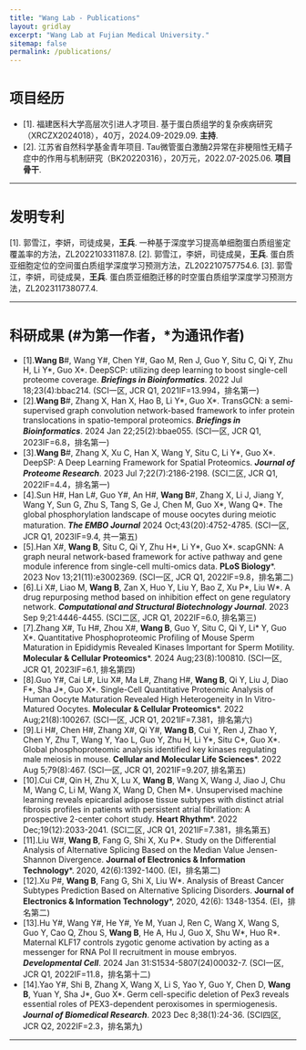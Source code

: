 ```yaml
---
title: "Wang Lab - Publications"
layout: gridlay
excerpt: "Wang Lab at Fujian Medical University."
sitemap: false
permalink: /publications/
---
```


# <font size="5">项目经历</font>	
- [1].	福建医科大学高层次引进人才项目. 基于蛋白质组学的复杂疾病研究（XRCZX2024018），40万，2024.09-2029.09. **主持**.
- [2].	江苏省自然科学基金青年项目. Tau微管蛋白激酶2异常在非梗阻性无精子症中的作用与机制研究（BK20220316），20万元，2022.07-2025.06. **项目骨干**.
<hr />

# <font size="5">发明专利</font>	
[1].	郭雪江，李妍，司徒成昊，**王兵**. 一种基于深度学习提高单细胞蛋白质组鉴定覆盖率的方法，ZL202210331187.8.
[2].	郭雪江，李妍，司徒成昊，**王兵**. 蛋白质亚细胞定位的空间蛋白质组学深度学习预测方法，ZL202210757754.6.
[3].	郭雪江，李妍，司徒成昊，**王兵**. 蛋白质亚细胞迁移的时空蛋白质组学深度学习预测方法，ZL202311738077.4.
<hr />

# <font size="5">科研成果 (#为第一作者，*为通讯作者)</font>	
- [1].**Wang B**#, Wang Y#, Chen Y#, Gao M, Ren J, Guo Y, Situ C, Qi Y, Zhu H, Li Y*, Guo X*. DeepSCP: utilizing deep learning to boost single-cell proteome coverage. ***Briefings in Bioinformatics***. 2022 Jul 18;23(4):bbac214. (SCI一区, JCR Q1, 2021IF=13.994，排名第一)
- [2].**Wang B**#, Zhang X, Han X, Hao B, Li Y*, Guo X*. TransGCN: a semi-supervised graph convolution network-based framework to infer protein translocations in spatio-temporal proteomics. ***Briefings in Bioinformatics***. 2024 Jan 22;25(2):bbae055. (SCI一区, JCR Q1, 2023IF=6.8，排名第一)
- [3].**Wang B**#, Zhang X, Xu C, Han X, Wang Y, Situ C, Li Y*, Guo X*. DeepSP: A Deep Learning Framework for Spatial Proteomics. ***Journal of Proteome Research***. 2023 Jul 7;22(7):2186-2198. (SCI二区, JCR Q1, 2022IF=4.4，排名第一)
- [4].Sun H#, Han L#, Guo Y#, An H#, **Wang B**#, Zhang X, Li J, Jiang Y, Wang Y, Sun G, Zhu S, Tang S, Ge J, Chen M, Guo X*, Wang Q*. The global phosphorylation landscape of mouse oocytes during meiotic maturation. ***The EMBO Journal*** 2024 Oct;43(20):4752-4785. (SCI一区, JCR Q1, 2023IF=9.4, 共一第五)
- [5].Han X#, **Wang B**, Situ C, Qi Y, Zhu H*, Li Y*, Guo X*. scapGNN: A graph neural network-based framework for active pathway and gene module inference from single-cell multi-omics data. **PLoS Biology***. 2023 Nov 13;21(11):e3002369. (SCI一区, JCR Q1, 2022IF=9.8，排名第二)
- [6].Li X#, Liao M, **Wang B**, Zan X, Huo Y, Liu Y, Bao Z, Xu P*, Liu W*. A drug repurposing method based on inhibition effect on gene regulatory network. ***Computational and Structural Biotechnology Journal***. 2023 Sep 9;21:4446-4455. (SCI二区, JCR Q1, 2022IF=6.0, 排名第三)
- [7].Zhang X#, Tu H#, Zhou X#, **Wang B**, Guo Y, Situ C, Qi Y, Li* Y, Guo X*. Quantitative Phosphoproteomic Profiling of Mouse Sperm Maturation in Epididymis Revealed Kinases Important for Sperm Motility. **Molecular & Cellular Proteomics***. 2024 Aug;23(8):100810. (SCI一区, JCR Q1, 2023IF=6.1, 排名第四)
- [8].Guo Y#, Cai L#, Liu X#, Ma L#, Zhang H#, **Wang B**, Qi Y, Liu J, Diao F*, Sha J*, Guo X*. Single-Cell Quantitative Proteomic Analysis of Human Oocyte Maturation Revealed High Heterogeneity in In Vitro-Matured Oocytes. **Molecular & Cellular Proteomics***. 2022 Aug;21(8):100267. (SCI一区, JCR Q1, 2021IF=7.381，排名第六)
- [9].Li H#, Chen H#, Zhang X#, Qi Y#, **Wang B**, Cui Y, Ren J, Zhao Y, Chen Y, Zhu T, Wang Y, Yao L, Guo Y, Zhu H, Li Y*, Situ C*, Guo X*. Global phosphoproteomic analysis identified key kinases regulating male meiosis in mouse. **Cellular and Molecular Life Sciences***. 2022 Aug 5;79(8):467. (SCI一区, JCR Q1, 2021IF=9.207, 排名第五)
- [10].Cui C#, Qin H, Zhu X, Lu X, **Wang B**, Wang X, Wang J, Jiao J, Chu M, Wang C, Li M, Wang X, Wang D, Chen M*. Unsupervised machine learning reveals epicardial adipose tissue subtypes with distinct atrial fibrosis profiles in patients with persistent atrial fibrillation: A prospective 2-center cohort study. **Heart Rhythm***. 2022 Dec;19(12):2033-2041. (SCI二区, JCR Q1, 2021IF=7.381，排名第五)
- [11].Liu W#, **Wang B**, Fang G, Shi X, Xu P*. Study on the Differential Analysis of Alternative Splicing Based on the Median Value Jensen-Shannon Divergence. **Journal of Electronics & Information Technology***. 2020, 42(6):1392-1400. (EI，排名第二)
- [12].Xu P#, **Wang B**, Fang G, Shi X, Liu W*. Analysis of Breast Cancer Subtypes Prediction Based on Alternative Splicing Disorders. **Journal of Electronics & Information Technology***, 2020, 42(6): 1348-1354. (EI，排名第二)
- [13].Hu Y#, Wang Y#, He Y#, Ye M, Yuan J, Ren C, Wang X, Wang S, Guo Y, Cao Q, Zhou S, **Wang B**, He A, Hu J, Guo X, Shu W*, Huo R*. Maternal KLF17 controls zygotic genome activation by acting as a messenger for RNA Pol II recruitment in mouse embryos. ***Developmental Cell***. 2024 Jan 31:S1534-5807(24)00032-7. (SCI一区, JCR Q1, 2022IF=11.8，排名第十二)
- [14].Yao Y#, Shi B, Zhang X, Wang X, Li S, Yao Y, Guo Y, Chen D, **Wang B**, Yuan Y, Sha J*, Guo X*. Germ cell-specific deletion of Pex3 reveals essential roles of PEX3-dependent peroxisomes in spermiogenesis. ***Journal of Biomedical Research***. 2023 Dec 8;38(1):24-36. (SCI四区, JCR Q2, 2022IF=2.3，排名第九)
<hr />
